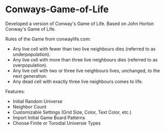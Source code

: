 # Conways-Game-of-Life

Developed a version of Conway's Game of Life. 
Based on John Horton Conway's Game of Life.

Rules of the Game from conwaylife.com:
- Any live cell with fewer than two live neighbours dies (referred to as underpopulation).
- Any live cell with more than three live neighbours dies (referred to as overpopulation).
- Any live cell with two or three live neighbours lives, unchanged, to the next generation.
- Any dead cell with exactly three live neighbours comes to life.

Features:
- Initial Random Universe
- Neighbor Count
- Customizable Settings (Grid Size, Color, Text Color, etc.)
- Import Initial Game Board Patterns
- Choose Finite or Torodial Universie Types
